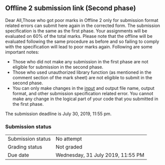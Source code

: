 <h2>Offline 2 submission link (Second phase)</h2>Dear All,Those who got poor marks in Offline 2 only for submission format related errors can submit here again in the corrected form. The submission specification is the same as the first phase. Your assignments will be evaluated on 60% of the total marks. Please note that the offline will be evaluated following the same procedure as before and so failing to comply with the specification will lead to poor marks again. Following are some important notes:<ul><li>Those who did not make any submission in the first phase are not eligible for submission in the second phase.</li><li>Those who used unauthorized library function (as mentioned in the comment section of the mark sheet) are not eligible to submit in the second phase.</li><li>You can only make changes in the <a href="..%5Cfile%5Cinput.txt">input</a> and output file name, output format, and other submission specification related error. You cannot make any change in the logical part of your code that you submitted in the first phase.</li></ul>The submission deadline is July 30, 2019, 11:55 pm.<br />

<h3>Submission status</h3><table>
<tbody><tr>
<td>Submission status</td>
<td>No attempt</td>
</tr>
<tr>
<td>Grading status</td>
<td>Not graded</td>
</tr>
<tr>
<td>Due date</td>
<td>Wednesday, 31 July 2019, 11:55 PM</td>
</tr>

</tbody>
</table>



